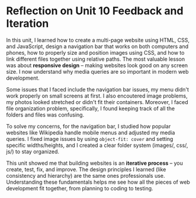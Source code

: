 # Reflection on  Unit 10 Feedback and Iteration  

In this unit, I learned how to create a multi-page website using HTML, CSS, and JavaScript, design a navigation bar that works on both computers and phones, how to properly size and position images using CSS, and how to link different files together using relative paths. The most valuable lesson was about **responsive design** – making websites look good on any screen size. I now understand why media queries are so important in modern web development.

Some issues that I faced include the navigation bar issues, my menu didn't work properly on small screens at first. I also encoutered image problems, my photos looked stretched or didn't fit their containers. Moreover, I faced file organization problem, specifically, I found keeping track of all the folders and files was confusing.

To solve my concerns, for the navigation bar, I studied how popular websites like Wikipedia handle mobile menus and adjusted my media queries. I fixed image issues by using `object-fit: cover` and setting specific widths/heights, and I created a clear folder system (images/, css/, js/) to stay organized.

This unit showed me that building websites is an **iterative process** – you create, test, fix, and improve. The design principles I learned (like consistency and hierarchy) are the same ones professionals use. Understanding these fundamentals helps me see how all the pieces of web development fit together, from planning to coding to testing.
